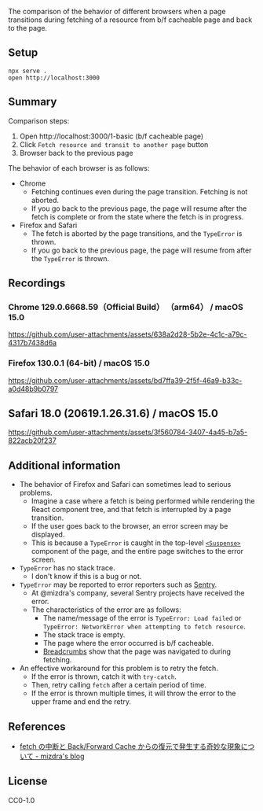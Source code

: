 The comparison of the behavior of different browsers when a page transitions during fetching of a resource from b/f cacheable page and back to the page.

## Setup

```
npx serve .
open http://localhost:3000
```

## Summary

Comparison steps:

1. Open http://localhost:3000/1-basic (b/f cacheable page)
2. Click `Fetch resource and transit to another page` button
3. Browser back to the previous page

The behavior of each browser is as follows:

- Chrome
  - Fetching continues even during the page transition. Fetching is not aborted.
  - If you go back to the previous page, the page will resume after the fetch is complete or from the state where the fetch is in progress.
- Firefox and Safari
  - The fetch is aborted by the page transitions, and the `TypeError` is thrown.
  - If you go back to the previous page, the page will resume from after the `TypeError` is thrown.

## Recordings

### Chrome 129.0.6668.59（Official Build） （arm64） / macOS 15.0

https://github.com/user-attachments/assets/638a2d28-5b2e-4c1c-a79c-4317b7438d6a

### Firefox 130.0.1 (64-bit) / macOS 15.0

https://github.com/user-attachments/assets/bd7ffa39-2f5f-46a9-b33c-a0d48b9b0797

## Safari 18.0 (20619.1.26.31.6) / macOS 15.0

https://github.com/user-attachments/assets/3f560784-3407-4a45-b7a5-822acb20f237

## Additional information

- The behavior of Firefox and Safari can sometimes lead to serious problems.
  - Imagine a case where a fetch is being performed while rendering the React component tree, and that fetch is interrupted by a page transition.
  - If the user goes back to the browser, an error screen may be displayed.
  - This is because a `TypeError` is caught in the top-level [`<Suspense>`](https://ja.react.dev/reference/react/Suspense) component of the page, and the entire page switches to the error screen.
- `TypeError` has no stack trace.
  - I don't know if this is a bug or not.
- `TypeError` may be reported to error reporters such as [Sentry](https://sentry.io/welcome/).
  - At @mizdra's company, several Sentry projects have received the error.
  - The characteristics of the error are as follows:
    - The name/message of the error is `TypeError: Load failed` or `TypeError: NetworkError when attempting to fetch resource`. 
    - The stack trace is empty.
    - The page where the error occurred is b/f cacheable.
    - [Breadcrumbs](https://docs.sentry.io/product/issues/issue-details/breadcrumbs/) show that the page was navigated to during fetching.
- An effective workaround for this problem is to retry the fetch.
  - If the error is thrown, catch it with `try-catch`.
  - Then, retry calling `fetch` after a certain period of time.
  - If the error is thrown multiple times, it will throw the error to the upper frame and end the retry.

## References

- [fetch の中断と Back/Forward Cache からの復元で発生する奇妙な現象について - mizdra's blog](https://www.mizdra.net/entry/2023/12/15/012937)

## License

CC0-1.0

